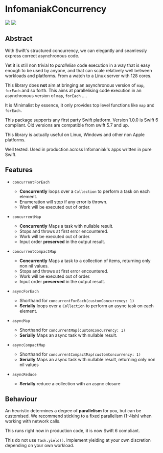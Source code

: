 # InfomaniakConcurrency

[![](https://img.shields.io/endpoint?url=https%3A%2F%2Fswiftpackageindex.com%2Fapi%2Fpackages%2FInfomaniak%2Fswift-concurrency%2Fbadge%3Ftype%3Dswift-versions)](https://swiftpackageindex.com/Infomaniak/swift-concurrency) [![](https://img.shields.io/endpoint?url=https%3A%2F%2Fswiftpackageindex.com%2Fapi%2Fpackages%2FInfomaniak%2Fswift-concurrency%2Fbadge%3Ftype%3Dplatforms)](https://swiftpackageindex.com/Infomaniak/swift-concurrency)

## Abstract

With Swift's structured concurrency, we can elegantly and seamlessly express correct asynchronous code.

Yet it is still non trivial to _parallelise_ code execution in a way that is easy enough to be used by anyone, and that can scale relatively well between workloads and platforms. From a watch to a Linux server with 128 cores.

This library does __not__ aim at bringing an asynchronous version of `map`, `forEach` and so forth. This aims at parallelising code execution in an asynchronous version of `map`, `forEach` ….
 
It is Minimalist by essence, it only provides top level functions like `map` and `forEach`. 

This package supports any first party Swift platform. Version 1.0.0 is Swift 6 compliant. Old versions are compatible from swift 5.7 and up.

This library is actually useful on Linux, Windows and other non Apple platforms.

Well tested. Used in production across Infomaniak's apps written in pure Swift.

## Features

- `concurrentForEach`
    - __Concurrently__ loops over a `Collection` to perform a task on each element.
    - Enumeration will stop if any error is thrown.
    - Work will be executed out of order.
    
- `concurrentMap` 
    - __Concurrently__ Maps a task with nullable result.
    - Stops and throws at first error encountered.
    - Work will be executed out of order.
    - Input order __preserved__ in the output result.

- `concurrentCompactMap`
    - __Concurrently__ Maps a task to a collection of items, returning only non nil values.
    - Stops and throws at first error encountered.
    - Work will be executed out of order.
    - Input order __preserved__ in the output result.

- `asyncForEach`
    - Shorthand for `concurrentForEach(customConcurrency: 1)`
    - __Serially__ loops over a `Collection` to perform an async task on each element.
         
- `asyncMap` 
    - Shorthand for `concurrentMap(customConcurrency: 1)`
    - __Serially__ Maps an async task with nullable result.

- `asyncCompactMap`
    - Shorthand for `concurrentCompactMap(customConcurrency: 1)`
    - __Serially__ Maps an async task with nullable result, returning only non nil values

- `asyncReduce`
    - __Serially__ reduce a collection with an async closure

## Behaviour

An heuristic determines a degree of __parallelism__ for you, but can be customised. We recommend sticking to a fixed parallelism (1-4ish) when working with network calls.

This runs right now in production code, it is now Swift 6 compliant.

This do not use `Task.yield()`. Implement yielding at your own discretion depending on your own workload.
